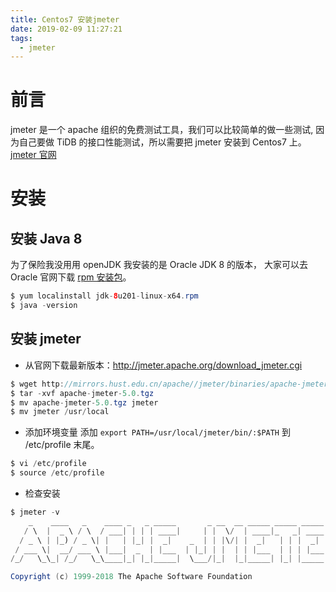 ```yaml
---
title: Centos7 安装jmeter
date: 2019-02-09 11:27:21
tags:
  - jmeter
---
```


# 前言

jmeter 是一个 apache 组织的免费测试工具，我们可以比较简单的做一些测试, 因为自己要做 TiDB 的接口性能测试，所以需要把 jmeter 安装到 Centos7 上。  
[jmeter 官网](http://jmeter.apache.org/index.html)

# 安装

## 安装 Java 8

为了保险我没用用 openJDK 我安装的是 Oracle JDK 8 的版本， 大家可以去 Oracle 官网下载 [rpm 安装包](https://www.oracle.com/technetwork/java/javase/downloads/jdk8-downloads-2133151.html)。

```java
$ yum localinstall jdk-8u201-linux-x64.rpm
$ java -version
```

## 安装 jmeter

- 从官网下载最新版本：http://jmeter.apache.org/download_jmeter.cgi

```java
$ wget http://mirrors.hust.edu.cn/apache//jmeter/binaries/apache-jmeter-5.0.tgz
$ tar -xvf apache-jmeter-5.0.tgz
$ mv apache-jmeter-5.0.tgz jmeter
$ mv jmeter /usr/local
```

- 添加环境变量
  添加 `export PATH=/usr/local/jmeter/bin/:$PATH` 到 /etc/profile 末尾。

```java
$ vi /etc/profile
$ source /etc/profile
```

- 检查安装

```java
$ jmeter -v
    _    ____   _    ____ _   _ _____       _ __  __ _____ _____ _____ ____
   / \  |  _ \ / \  / ___| | | | ____|     | |  \/  | ____|_   _| ____|  _ \
  / _ \ | |_) / _ \| |   | |_| |  _|    _  | | |\/| |  _|   | | |  _| | |_) |
 / ___ \|  __/ ___ \ |___|  _  | |___  | |_| | |  | | |___  | | | |___|  _ <
/_/   \_\_| /_/   \_\____|_| |_|_____|  \___/|_|  |_|_____| |_| |_____|_| \_\ 5.0 r1840935

Copyright (c) 1999-2018 The Apache Software Foundation
```
